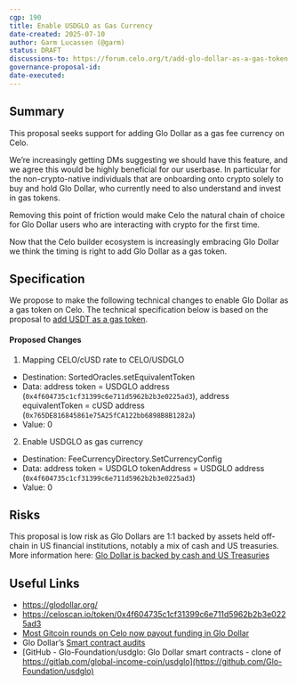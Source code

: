 ```yaml
---
cgp: 190
title: Enable USDGLO as Gas Currency
date-created: 2025-07-10
author: Garm Lucassen (@garm)
status: DRAFT
discussions-to: https://forum.celo.org/t/add-glo-dollar-as-a-gas-token
governance-proposal-id: 
date-executed: 
---
```


## Summary
This proposal seeks support for adding Glo Dollar as a gas fee currency on Celo.

We’re increasingly getting DMs suggesting we should have this feature, and we agree this would be highly beneficial for our userbase. In particular for the non-crypto-native individuals that are onboarding onto crypto solely to buy and hold Glo Dollar, who currently need to also understand and invest in gas tokens.

Removing this point of friction would make Celo the natural chain of choice for Glo Dollar users who are interacting with crypto for the first time.

Now that the Celo builder ecosystem is increasingly embracing Glo Dollar we think the timing is right to add Glo Dollar as a gas token.

## Specification
We propose to make the following technical changes to enable Glo Dollar as a gas token on Celo. The technical specification below is based on the proposal to [add USDT as a gas token](https://github.com/celo-org/governance/blob/eb37e737600ff15517ea6f8b534174e14d80a0f5/CGPs/cgp-0128.md).

#### Proposed Changes
1. Mapping CELO/cUSD rate to CELO/USDGLO
* Destination: SortedOracles.setEquivalentToken
* Data: address token = USDGLO address (`0x4f604735c1cf31399c6e711d5962b2b3e0225ad3`), address equivalentToken = cUSD address (`0x765DE816845861e75A25fCA122bb6898B8B1282a`)
* Value: 0

2. Enable USDGLO as gas currency
* Destination: FeeCurrencyDirectory.SetCurrencyConfig
* Data: address token = USDGLO tokenAddress = USDGLO address (`0x4f604735c1cf31399c6e711d5962b2b3e0225ad3`)
* Value: 0

## Risks
This proposal is low risk as Glo Dollars are 1:1 backed by assets held off-chain in US financial institutions, notably a mix of cash and US treasuries. More information here: [Glo Dollar is backed by cash and US Treasuries](https://www.glodollar.org/articles/treasuries)

## Useful Links
* https://glodollar.org/
* https://celoscan.io/token/0x4f604735c1cf31399c6e711d5962b2b3e0225ad3
* [Most Gitcoin rounds on Celo now payout funding in Glo Dollar](https://explorer.gitcoin.co/#/rounds?orderBy=MATCH_AMOUNT_IN_USD_DESC&status=active%2Ctaking_applications%2Cverified%2Cfinished)
* Glo Dollar’s [Smart contract audits](https://www.glodollar.org/articles/smart-contract-audits)
* [GitHub - Glo-Foundation/usdglo: Glo Dollar smart contracts - clone of https://gitlab.com/global-income-coin/usdglo](https://github.com/Glo-Foundation/usdglo)
